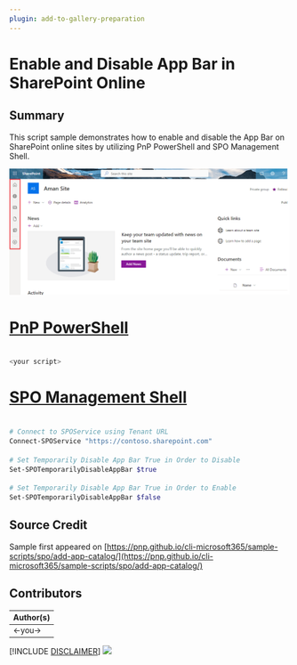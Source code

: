 ```yaml
---
plugin: add-to-gallery-preparation
---
```


# Enable and Disable App Bar in SharePoint Online

## Summary

This script sample demonstrates how to enable and disable the App Bar on SharePoint online sites by utilizing PnP PowerShell and SPO Management Shell.

![Example Screenshot](assets/AppBar.png)


# [PnP PowerShell](#tab/pnpps)

```powershell

<your script>

```

# [SPO Management Shell](#tab/spoms-ps)

```powershell

# Connect to SPOService using Tenant URL
Connect-SPOService "https://contoso.sharepoint.com"

# Set Temporarily Disable App Bar True in Order to Disable
Set-SPOTemporarilyDisableAppBar $true

# Set Temporarily Disable App Bar True in Order to Enable
Set-SPOTemporarilyDisableAppBar $false

```

## Source Credit

Sample first appeared on [https://pnp.github.io/cli-microsoft365/sample-scripts/spo/add-app-catalog/](https://pnp.github.io/cli-microsoft365/sample-scripts/spo/add-app-catalog/)

## Contributors

| Author(s) |
|-----------|
| <-you-> |


[!INCLUDE [DISCLAIMER](../../docfx/includes/DISCLAIMER.md)]
<img src="https://m365-visitor-stats.azurewebsites.net/script-samples/scripts/template-script-submission" aria-hidden="true" />
